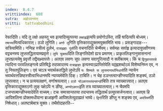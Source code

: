 ```yaml
---
index:  8.4.7
vrittiindex:  688
sutra:  अह्नोऽदन्तात्
vritti:  tattvabodhini 
---
```


रेफादिति। यदि तु लक्षे अहस्तु भव इत्यादिव्युत्पत्त्या `लक्षाह्ण`इत्यपि प्रयोगोऽस्ति, तर्हि षादित्यपि बोध्यम्। `रषाभ्या`मित्यधिकारात्। ठञो लुगिति। `अणो लु`गिति वृत्तिकाराद्युक्तमयुक्तमिति भावः। प्रसङ्गादाह---सत्रियामिति। नन्विह स्त्रीत्वं दुर्लभं, `रात्राह्नहाः पुंसी`ति वचनादिति चेन्मैवम्। सर्वमहः सर्वाहृ इत्यादावुपक्षीणस्य वद्वचनस्य लुप्ततद्धितायामप्रवृत्ते। `लुपि युक्तव`दिति लिङ्गतिदेशो ह्यत्र प्रमाणम्। प्राकृतलिङ्गानुसासनानां लुप्तप्रत्ययेषु प्रवृत्तौ तद्वैयथ्र्यापत्तेः। अतएव लवणः सूपः लवणा यवागूरित्यादौ न क्लीबत्वम्। किं च `द्विगुप्राप्तापन्ने `त्यादिना परवल्लिङ्गत्वे प्रतिषिद्धे तदपवादस्य `रात्राह्नाहाः` इत्यस्याऽप्राप्तिरेवेति व्द्यह्नशब्दोऽयं विशेष्यनिघ्न एव, न तु नियतपुंलिङ्गः। एवं चाऽत्र भवार्थकतद्धिते लुप्तेऽपि `यः शिष्यते स लुप्यमानार्थाभिधायी`ति न्यायेन भवार्थवत्तन्निष्ठस्त्रीत्वाभिधानमपि न्याय्यमेवेति दिक्। टाबिति। न चेह ठञन्तत्वान्ङीप्स्यादिति शङ्क्यं, ठञो लुप्तत्वात्। न च प्रत्ययलक्षणं, वर्णाश्रयत्वात्। `ठञो योऽकारस्तदन्तान्ङी`बिति तत्र व्याख्यात्त्वात्। अतएव वृत्तिकाराद्युक्ताऽणो लुक् पक्षेऽपि न ङीफ्, `अण्योऽकारः`इति तत्र व्याख्यातत्वात्। न चैवमपि टजन्तत्बान्ङीप्स्यादेवेति वाच्यम्। टचः समासान्ततया तदन्तस्य तद्धितार्थं प्रत्युपसर्जनत्वात्। अतएव हि आपिशलिना प्रोक्तमधीयाना ब्राआहृणी आपिशलेत्युदाह्मतं भाष्ये। `द्विगो`रिति ङीप्तु न शङ्क्य एव, `अपरिमणे`ति निषेधात्। अतष्टाबेबात्र युक्तः। तथैवोदाहरति--

